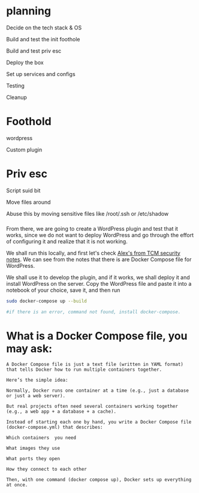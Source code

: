 # planning 

Decide on the tech stack & OS

Build and test the init foothole

Build and test priv esc

Deploy the box

Set up services and configs

Testing

Cleanup

# Foothold

wordpress

Custom plugin

# Priv esc

Script suid bit

Move files around

Abuse this by moving sensitive files like /root/.ssh or /etc/shadow

###

From there, we are going to create a WordPress plugin and test that it works, since we do not want to deploy WordPress and go through the effort of configuring it and realize that it is not working.

We shall run this locally, and first let's check [Alex's from TCM security notes](https://appsecexplained.gitbook.io/appsecexplained/). We can see from the notes that there is are Docker Compose file for WordPress.

We shall use it to develop the plugin, and if it works, we shall deploy it and install WordPress on the server. Copy the WordPress file and paste it into a notebook of your choice, save it, and then run

```bash
sudo docker-compose up --build

#if there is an error, command not found, install docker-compose.
```

# What is a Docker Compose file, you may ask:
```
A Docker Compose file is just a text file (written in YAML format) that tells Docker how to run multiple containers together.

Here’s the simple idea:

Normally, Docker runs one container at a time (e.g., just a database or just a web server).

But real projects often need several containers working together (e.g., a web app + a database + a cache).

Instead of starting each one by hand, you write a Docker Compose file (docker-compose.yml) that describes:

Which containers  you need

What images they use

What ports they open

How they connect to each other

Then, with one command (docker compose up), Docker sets up everything at once.
```









